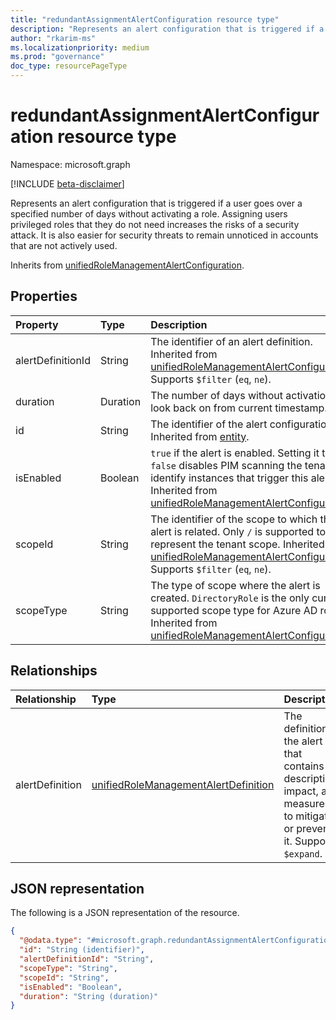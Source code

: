 ```yaml
---
title: "redundantAssignmentAlertConfiguration resource type"
description: "Represents an alert configuration that is triggered if a user goes over a specified number of days without activating a role."
author: "rkarim-ms"
ms.localizationpriority: medium
ms.prod: "governance"
doc_type: resourcePageType
---
```


# redundantAssignmentAlertConfiguration resource type

Namespace: microsoft.graph

[!INCLUDE [beta-disclaimer](../../includes/beta-disclaimer.md)]

Represents an alert configuration that is triggered if a user goes over a specified number of days without activating a role. Assigning users privileged roles that they do not need increases the risks of a security attack. It is also easier for security threats to remain unnoticed in accounts that are not actively used.

Inherits from [unifiedRoleManagementAlertConfiguration](../resources/unifiedrolemanagementalertconfiguration.md).

## Properties
|Property|Type|Description|
|:---|:---|:---|
|alertDefinitionId|String|The identifier of an alert definition. Inherited from [unifiedRoleManagementAlertConfiguration](../resources/unifiedrolemanagementalertconfiguration.md). Supports `$filter` (`eq`, `ne`).|
|duration|Duration|The number of days without activation to look back on from current timestamp.|
|id|String|The identifier of the alert configuration. Inherited from [entity](../resources/entity.md).|
|isEnabled|Boolean|`true` if the alert is enabled. Setting it to `false` disables PIM scanning the tenant to identify instances that trigger this alert. Inherited from [unifiedRoleManagementAlertConfiguration](../resources/unifiedrolemanagementalertconfiguration.md).|
|scopeId|String|The identifier of the scope to which the alert is related. Only `/` is supported to represent the tenant scope. Inherited from [unifiedRoleManagementAlertConfiguration](../resources/unifiedrolemanagementalertconfiguration.md). Supports `$filter` (`eq`, `ne`).|
|scopeType|String|The type of scope where the alert is created. `DirectoryRole` is the only currently supported scope type for Azure AD roles. Inherited from [unifiedRoleManagementAlertConfiguration](../resources/unifiedrolemanagementalertconfiguration.md).|

## Relationships
|Relationship|Type|Description|
|:---|:---|:---|
|alertDefinition|[unifiedRoleManagementAlertDefinition](../resources/unifiedrolemanagementalertdefinition.md)| The definition of the alert that contains its description, impact, and measures to mitigate or prevent it. Supports `$expand`.|

## JSON representation
The following is a JSON representation of the resource.
<!-- {
  "blockType": "resource",
  "keyProperty": "id",
  "@odata.type": "microsoft.graph.redundantAssignmentAlertConfiguration",
  "baseType": "microsoft.graph.unifiedRoleManagementAlertConfiguration",
  "openType": false
}
-->
``` json
{
  "@odata.type": "#microsoft.graph.redundantAssignmentAlertConfiguration",
  "id": "String (identifier)",
  "alertDefinitionId": "String",
  "scopeType": "String",
  "scopeId": "String",
  "isEnabled": "Boolean",
  "duration": "String (duration)"
}
```

